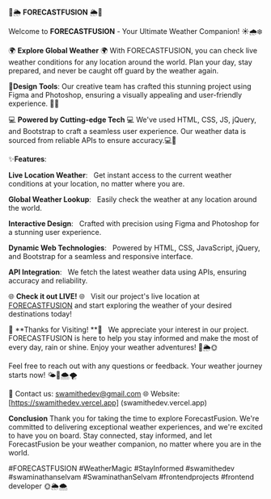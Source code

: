  
🌟🌦️ **FORECASTFUSION** 🌦️🌟

Welcome to **FORECASTFUSION** - Your Ultimate Weather Companion! ☀️🌧️❄️

🌍 **Explore Global Weather** 🌍
With FORECASTFUSION, you can check live weather conditions for any location around the world. Plan your day, stay prepared, and never be caught off guard by the weather again. 

🎨**Design Tools**:
Our creative team has crafted this stunning project using Figma and Photoshop, ensuring a visually appealing and user-friendly experience. 🎨✨

💻 **Powered by Cutting-edge Tech** 💻
We've used HTML, CSS, JS, jQuery, and Bootstrap to craft a seamless user experience. Our weather data is sourced from reliable APIs to ensure accuracy.💻🚀

✨**Features**:

**Live Location Weather**: 
&nbsp; Get instant access to the current weather conditions at your location, no matter where you are.

**Global Weather Lookup**:
&nbsp; Easily check the weather at any location around the world.

**Interactive Design**: 
&nbsp; Crafted with precision using Figma and Photoshop for a stunning user experience.

**Dynamic Web Technologies**:
&nbsp; Powered by HTML, CSS, JavaScript, jQuery, and Bootstrap for a seamless and responsive interface.

**API Integration**:
&nbsp; We fetch the latest weather data using APIs, ensuring accuracy and reliability.

🌐 **Check it out LIVE!** 🌐
&nbsp; Visit our project's live location at [FORECASTFUSION](https://forecastfusion-swamithedev.vercel.app/) and start exploring the weather of your desired destinations today!

🙌 **Thanks for Visiting! **🙌
&nbsp; We appreciate your interest in our project. FORECASTFUSION is here to help you stay informed and make the most of every day, rain or shine. Enjoy your weather adventures! 🌈🌦️🌞

Feel free to reach out with any questions or feedback. Your weather journey starts now! 🌤️🌈🌨️🌪️

📧 Contact us: [swamithedev@gmail.com](swamithedev@gmail.com)
🌐 Website: [https://swamithedev.vercel.app] (swamithedev.vercel.app)

**Conclusion**
Thank you for taking the time to explore ForecastFusion. We're committed to delivering exceptional weather experiences, and we're excited to have you on board. Stay connected, stay informed, and let ForecastFusion be your weather companion, no matter where you are in the world.

#FORECASTFUSION #WeatherMagic #StayInformed #swamithedev #swaminathanselvam #SwaminathanSelvam #frontendprojects #frontend developer 🌞🌦️🌨️
